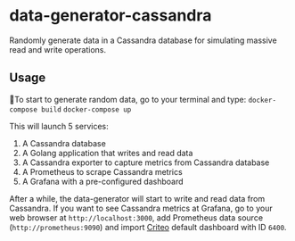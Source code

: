 # data-generator-cassandra

Randomly generate data in a Cassandra database for simulating massive read and write operations. 

## Usage
To start to generate random data, go to your terminal and type:
`docker-compose build`
`docker-compose up`

This will launch 5 services:
1. A Cassandra database
2. A Golang application that writes and read data
3. A Cassandra exporter to capture metrics from Cassandra database
4. A Prometheus to scrape Cassandra metrics
5. A Grafana with a pre-configured dashboard

After a while, the data-generator will start to write and read data from Cassandra. If you want to see Cassandra metrics at Grafana, go to your web browser at `http://localhost:3000`, add Prometheus data source (`http://prometheus:9090`) and import [Criteo](https://github.com/criteo/cassandra_exporter) default dashboard with ID `6400`.